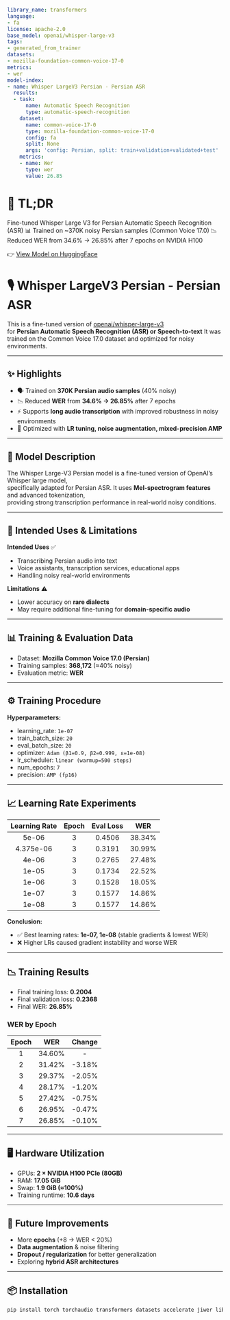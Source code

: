 ```yaml
library_name: transformers
language:
- fa
license: apache-2.0
base_model: openai/whisper-large-v3
tags:
- generated_from_trainer
datasets:
- mozilla-foundation-common-voice-17-0
metrics:
- wer
model-index:
- name: Whisper LargeV3 Persian - Persian ASR
  results:
  - task:
      name: Automatic Speech Recognition
      type: automatic-speech-recognition
    dataset:
      name: common-voice-17-0
      type: mozilla-foundation-common-voice-17-0
      config: fa
      split: None
      args: 'config: Persian, split: train+validation+validated+test'
    metrics:
    - name: Wer
      type: wer
      value: 26.85
```
# 🎯 TL;DR
Fine-tuned Whisper Large V3 for Persian Automatic Speech Recognition (ASR)
📊 Trained on ~370K noisy Persian samples (Common Voice 17.0)
📉 Reduced WER from 34.6% → 26.85% after 7 epochs on NVIDIA H100

👉 [View Model on HuggingFace](https://huggingface.co/MohammadReza-Halakoo/1-persian-whisper-large-v3-train-validation-tested-100-percent-17-0-7-epoch)

# 🎙️ Whisper LargeV3 Persian - Persian ASR  

This is a fine-tuned version of [openai/whisper-large-v3](https://huggingface.co/openai/whisper-large-v3)  
for **Persian Automatic Speech Recognition (ASR) or Speech-to-text** It was trained on the Common Voice 17.0 dataset and optimized for noisy environments.  


---

## ✨ Highlights
- 🗣️ Trained on **370K Persian audio samples** (40% noisy)  
- 📉 Reduced **WER** from **34.6% → 26.85%** after 7 epochs  
- ⚡ Supports **long audio transcription** with improved robustness in noisy environments  
- 🔬 Optimized with **LR tuning, noise augmentation, mixed-precision AMP**  

---

## 📌 Model Description
The Whisper Large-V3 Persian model is a fine-tuned version of OpenAI’s Whisper large model,  
specifically adapted for Persian ASR. It uses **Mel-spectrogram features** and advanced tokenization,  
providing strong transcription performance in real-world noisy conditions.  

---

## 🚀 Intended Uses & Limitations
**Intended Uses** ✅  
- Transcribing Persian audio into text  
- Voice assistants, transcription services, educational apps  
- Handling noisy real-world environments  

**Limitations** ⚠️  
- Lower accuracy on **rare dialects**  
- May require additional fine-tuning for **domain-specific audio**  

---

## 📊 Training & Evaluation Data
- Dataset: **Mozilla Common Voice 17.0 (Persian)**  
- Training samples: **368,172** (≈40% noisy)  
- Evaluation metric: **WER**  

---

## ⚙️ Training Procedure
**Hyperparameters:**  
- learning_rate: `1e-07`  
- train_batch_size: `20`  
- eval_batch_size: `20`  
- optimizer: `Adam (β1=0.9, β2=0.999, ε=1e-08)`  
- lr_scheduler: `linear (warmup=500 steps)`  
- num_epochs: `7`  
- precision: `AMP (fp16)`  

---

## 📈 Learning Rate Experiments
| Learning Rate | Epoch | Eval Loss | WER   |
|:-------------:|:-----:|:---------:|:-----:|
| 5e-06         | 3     | 0.4506    | 38.34% |
| 4.375e-06     | 3     | 0.3191    | 30.99% |
| 4e-06         | 3     | 0.2765    | 27.48% |
| 1e-05         | 3     | 0.1734    | 22.52% |
| 1e-06         | 3     | 0.1528    | 18.05% |
| 1e-07         | 3     | 0.1577    | 14.86% |
| 1e-08         | 3     | 0.1577    | 14.86% |

**Conclusion:**  
- ✅ Best learning rates: **1e-07, 1e-08** (stable gradients & lowest WER)  
- ❌ Higher LRs caused gradient instability and worse WER  

---

## 📉 Training Results
- Final training loss: **0.2004**  
- Final validation loss: **0.2368**  
- Final WER: **26.85%**  

### WER by Epoch
| Epoch | WER    | Change   |
|:-----:|:------:|:--------:|
| 1     | 34.60% | -        |
| 2     | 31.42% | -3.18%   |
| 3     | 29.37% | -2.05%   |
| 4     | 28.17% | -1.20%   |
| 5     | 27.42% | -0.75%   |
| 6     | 26.95% | -0.47%   |
| 7     | 26.85% | -0.10%   |

---

## 🖥️ Hardware Utilization
- GPUs: **2 × NVIDIA H100 PCIe (80GB)**  
- RAM: **17.05 GiB**  
- Swap: **1.9 GiB (≈100%)**  
- Training runtime: **10.6 days**  

---

## 🔮 Future Improvements
- More **epochs** (+8 → WER < 20%)  
- **Data augmentation** & noise filtering  
- **Dropout / regularization** for better generalization  
- Exploring **hybrid ASR architectures**  

---

## 📦 Installation
```bash
pip install torch torchaudio transformers datasets accelerate jiwer librosa evaluate soundfile
